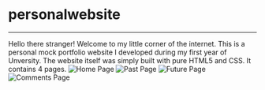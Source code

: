 # personalwebsite
----
Hello there stranger! Welcome to my little corner of the internet.
This is a personal mock portfolio website I developed during my first year of Unversity.
The website itself was simply built with pure HTML5 and CSS.
It contains 4 pages.
![Home Page]()
![Past Page]()
![Future Page]()
![Comments Page]()


